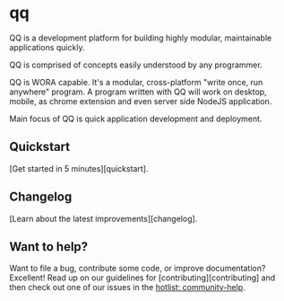 # qq
QQ is a development platform for building highly modular, maintainable applications quickly.

QQ is comprised of concepts easily understood by any programmer.

QQ is WORA capable. It's a modular, cross-platform "write once, run anywhere" program. A program written with QQ will work on desktop, mobile, as chrome extension and even server side NodeJS application.

Main focus of QQ is quick application development and deployment.

## Quickstart

[Get started in 5 minutes][quickstart].


## Changelog

[Learn about the latest improvements][changelog]. 


## Want to help?

Want to file a bug, contribute some code, or improve documentation? Excellent! Read up on our
guidelines for [contributing][contributing] and then check out one of our issues in the [hotlist: community-help](https://github.com/jsmuster/qq/labels/hotlist%3A%20community-help).
